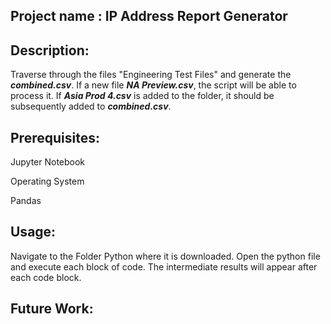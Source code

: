 ## Project name :        IP Address Report Generator







## Description:
Traverse through the files "Engineering Test Files" and generate the ***combined.csv***. If a new file ***NA Preview.csv***, the script will be able to process it.
If ***Asia Prod 4.csv*** is added to the folder, it should be subsequently added to  ***combined.csv***.



## Prerequisites:
Jupyter Notebook

Operating System

Pandas




## Usage:
Navigate to the Folder Python where it is downloaded. Open the python file and execute each block of code. The intermediate results will appear after each code block.



## Future Work:
